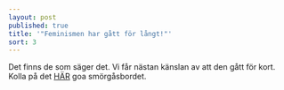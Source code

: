 ```yaml
---
layout: post
published: true
title: '"Feminismen har gått för långt!"'
sort: 3
---
```


Det finns de som säger det. Vi får nästan känslan av att den gått för kort.
Kolla på det [HÄR](http://faktiskt.com/jamstalldhet/sverige-r-ju-redan-v-rldens-mest-j-mst-llda-land/ "Sverige är ju redan världens mest jämställda land") goa smörgåsbordet.
